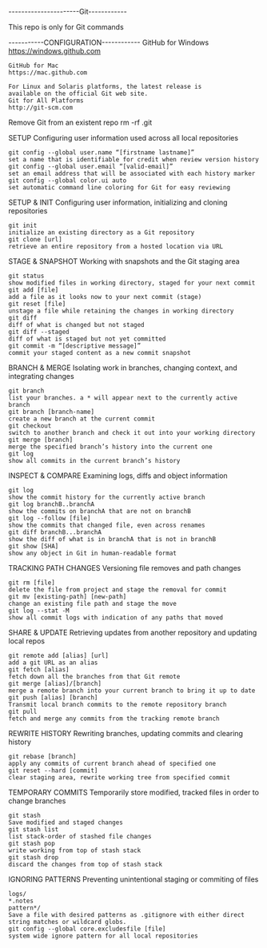 ----------------------Git------------

This repo is only for Git commands

-----------CONFIGURATION------------
    GitHub for Windows
    https://windows.github.com
    
    GitHub for Mac
    https://mac.github.com
    
    For Linux and Solaris platforms, the latest release is
    available on the official Git web site.
    Git for All Platforms
    http://git-scm.com

Remove Git from an existent repo
    rm -rf .git
 
SETUP
Configuring user information used across all local repositories

    git config --global user.name “[firstname lastname]”
    set a name that is identifiable for credit when review version history
    git config --global user.email “[valid-email]”
    set an email address that will be associated with each history marker
    git config --global color.ui auto
    set automatic command line coloring for Git for easy reviewing

SETUP & INIT
Configuring user information, initializing and cloning repositories

    git init
    initialize an existing directory as a Git repository
    git clone [url]
    retrieve an entire repository from a hosted location via URL

STAGE & SNAPSHOT
Working with snapshots and the Git staging area

    git status
    show modified files in working directory, staged for your next commit
    git add [file]
    add a file as it looks now to your next commit (stage)
    git reset [file]
    unstage a file while retaining the changes in working directory
    git diff
    diff of what is changed but not staged
    git diff --staged
    diff of what is staged but not yet committed
    git commit -m “[descriptive message]”
    commit your staged content as a new commit snapshot

BRANCH & MERGE
Isolating work in branches, changing context, and integrating changes
 
    git branch
    list your branches. a * will appear next to the currently active branch
    git branch [branch-name]
    create a new branch at the current commit
    git checkout
    switch to another branch and check it out into your working directory
    git merge [branch]
    merge the specified branch’s history into the current one
    git log
    show all commits in the current branch’s history

INSPECT & COMPARE
Examining logs, diffs and object information

    git log
    show the commit history for the currently active branch
    git log branchB..branchA
    show the commits on branchA that are not on branchB
    git log --follow [file]
    show the commits that changed file, even across renames
    git diff branchB...branchA
    show the diff of what is in branchA that is not in branchB
    git show [SHA]
    show any object in Git in human-readable format

TRACKING PATH CHANGES
Versioning file removes and path changes

    git rm [file]
    delete the file from project and stage the removal for commit
    git mv [existing-path] [new-path]
    change an existing file path and stage the move
    git log --stat -M
    show all commit logs with indication of any paths that moved

SHARE & UPDATE
Retrieving updates from another repository and updating local repos

    git remote add [alias] [url]
    add a git URL as an alias
    git fetch [alias]
    fetch down all the branches from that Git remote
    git merge [alias]/[branch]
    merge a remote branch into your current branch to bring it up to date
    git push [alias] [branch]
    Transmit local branch commits to the remote repository branch
    git pull
    fetch and merge any commits from the tracking remote branch

REWRITE HISTORY
Rewriting branches, updating commits and clearing history

    git rebase [branch]
    apply any commits of current branch ahead of specified one
    git reset --hard [commit]
    clear staging area, rewrite working tree from specified commit

TEMPORARY COMMITS
Temporarily store modified, tracked files in order to change branches

    git stash
    Save modified and staged changes
    git stash list
    list stack-order of stashed file changes
    git stash pop
    write working from top of stash stack
    git stash drop
    discard the changes from top of stash stack

IGNORING PATTERNS
Preventing unintentional staging or commiting of files

    logs/
    *.notes
    pattern*/
    Save a file with desired patterns as .gitignore with either direct string matches or wildcard globs.
    git config --global core.excludesfile [file]
    system wide ignore pattern for all local repositories